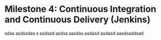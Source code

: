 # Milestone 4: Continuous Integration and Continuous Delivery (Jenkins) 
sdas
asdsadas
s
asdsad
asdsa
aasdas
asdasd
asdasd
aasdsaddsad
